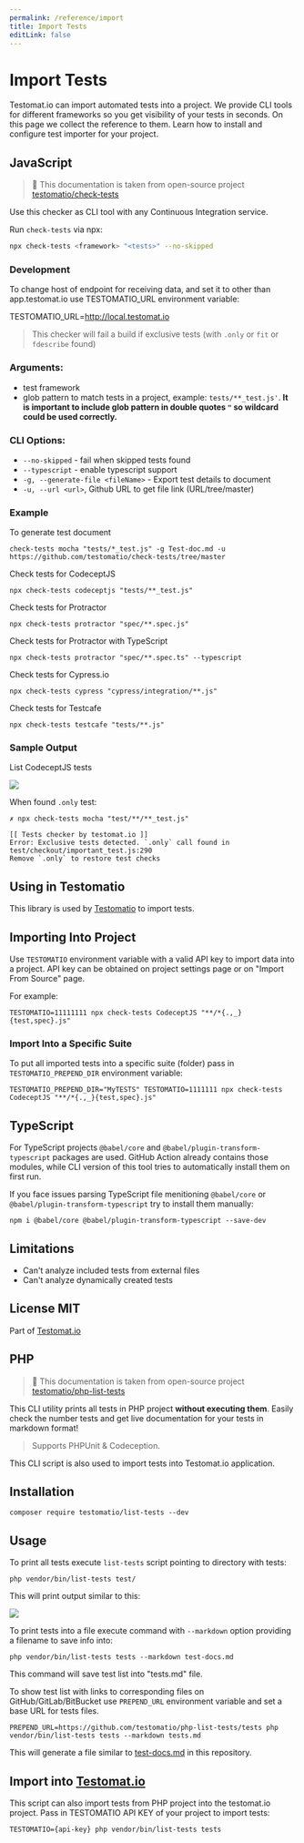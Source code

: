 ```yaml
---
permalink: /reference/import
title: Import Tests
editLink: false
---
```


# Import Tests

Testomat.io can import automated tests into a project.
We provide CLI tools for different frameworks so you get visibility of your tests in seconds.
On this page we collect the reference to them. Learn how to install and configure test importer for your project.

## JavaScript

> 📑 This documentation is taken from open-source project [testomatio/check-tests](https://github.com/testomatio/check-tests)


Use this checker as CLI tool with any Continuous Integration service.

Run `check-tests` via npx:

```sh
npx check-tests <framework> "<tests>" --no-skipped
```

### Development

To change host of endpoint for receiving data, and set it to other than app.testomat.io use TESTOMATIO_URL environment variable:

TESTOMATIO_URL=http://local.testomat.io


> This checker will fail a build if exclusive tests (with `.only` or `fit` or `fdescribe` found)

### Arguments:

* test framework
* glob pattern to match tests in a project, example: `tests/**_test.js'`. **It is important to include glob pattern in double quotes `"` so wildcard could be used correctly.**

### CLI Options:

* `--no-skipped` - fail when skipped tests found
* `--typescript` - enable typescript support
* `-g, --generate-file <fileName>` - Export test details to document
* `-u, --url <url>`, Github URL to get file link (URL/tree/master)

### Example

To generate test document
```
check-tests mocha "tests/*_test.js" -g Test-doc.md -u https://github.com/testomatio/check-tests/tree/master
```

Check tests for CodeceptJS

```
npx check-tests codeceptjs "tests/**_test.js"
```

Check tests for Protractor

```
npx check-tests protractor "spec/**.spec.js"
```

Check tests for Protractor with TypeScript

```
npx check-tests protractor "spec/**.spec.ts" --typescript
```

Check tests for Cypress.io

```
npx check-tests cypress "cypress/integration/**.js"
```

Check tests for Testcafe

```
npx check-tests testcafe "tests/**.js"
```

### Sample Output

List CodeceptJS tests

![](https://user-images.githubusercontent.com/24666922/78563263-505d1280-7838-11ea-8fbc-18e942d48485.png)

When found `.only` test:

```
✗ npx check-tests mocha "test/**/**_test.js"

[[ Tests checker by testomat.io ]]
Error: Exclusive tests detected. `.only` call found in test/checkout/important_test.js:290
Remove `.only` to restore test checks

```

## Using in Testomatio

This library is used by [Testomatio](https://testomat.io) to import tests.

## Importing Into Project

Use `TESTOMATIO` environment variable with a valid API key to import data into a project.
API key can be obtained on project settings page or on "Import From Source" page.

For example:

```
TESTOMATIO=11111111 npx check-tests CodeceptJS "**/*{.,_}{test,spec}.js"

```

### Import Into a Specific Suite

To put all imported tests into a specific suite (folder) pass in `TESTOMATIO_PREPEND_DIR` environment variable:

```
TESTOMATIO_PREPEND_DIR="MyTESTS" TESTOMATIO=1111111 npx check-tests CodeceptJS "**/*{.,_}{test,spec}.js"
```

## TypeScript

For TypeScript projects `@babel/core` and `@babel/plugin-transform-typescript` packages are used. GitHub Action already contains those modules, while CLI version of this tool tries to automatically install them on first run.

If you face issues parsing TypeScript file menitioning `@babel/core` or `@babel/plugin-transform-typescript` try to install them manually:

```
npm i @babel/core @babel/plugin-transform-typescript --save-dev
```

## Limitations

* Can't analyze included tests from external files
* Can't analyze dynamically created tests

## License MIT

Part of [Testomat.io](https://testomat.io)



## PHP

> 📑 This documentation is taken from open-source project [testomatio/php-list-tests](https://github.com/testomatio/php-list-tests)


This CLI utility prints all tests in PHP project **without executing them**.
Easily check the number tests and get live documentation for your tests in markdown format!

> Supports PHPUnit & Codeception.

This CLI script is also used to import tests into Testomat.io application.

## Installation

```
composer require testomatio/list-tests --dev
```

## Usage

To print all tests execute `list-tests` script pointing to directory with tests:

```
php vendor/bin/list-tests test/
```

This will print output similar to this: 

![](https://pbs.twimg.com/media/Ee5PXDOWkAEdiyz?format=jpg&name=large)

To print tests into a file execute command with `--markdown` option providing a filename to save info into:

```
php vendor/bin/list-tests tests --markdown test-docs.md
```

This command will save test list into "tests.md" file.

To show test list with links to corresponding files on GitHub/GitLab/BitBucket 
use `PREPEND_URL` environment variable and set a base URL for tests files.

```
PREPEND_URL=https://github.com/testomatio/php-list-tests/tests php vendor/bin/list-tests tests --markdown tests.md 
```

This will generate a file similar to [test-docs.md](test-docs.md) in this repository.

## Import into [Testomat.io](https://testomat.io)

This script can also import tests from PHP project into the testomat.io project.
Pass in TESTOMATIO API KEY of your project to import tests:

```
TESTOMATIO={api-key} php vendor/bin/list-tests tests 
``` 


